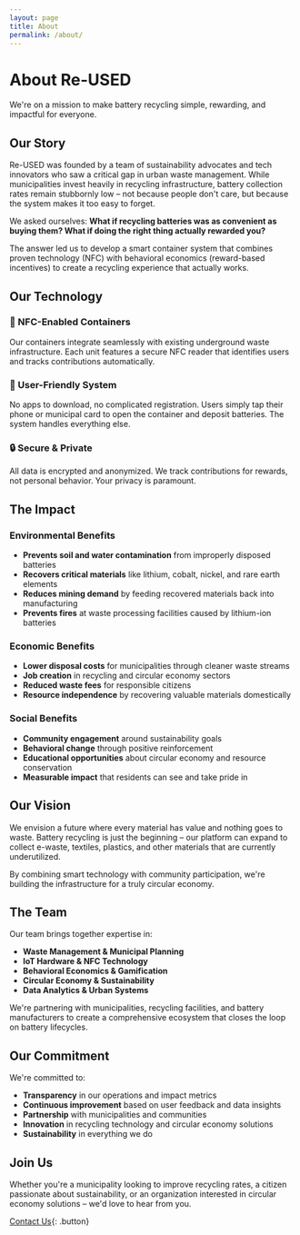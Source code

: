 ```yaml
---
layout: page
title: About
permalink: /about/
---
```


# About Re-USED

We're on a mission to make battery recycling simple, rewarding, and impactful for everyone.

## Our Story

Re-USED was founded by a team of sustainability advocates and tech innovators who saw a critical gap in urban waste management. While municipalities invest heavily in recycling infrastructure, battery collection rates remain stubbornly low – not because people don't care, but because the system makes it too easy to forget.

We asked ourselves: **What if recycling batteries was as convenient as buying them? What if doing the right thing actually rewarded you?**

The answer led us to develop a smart container system that combines proven technology (NFC) with behavioral economics (reward-based incentives) to create a recycling experience that actually works.

## Our Technology

<div class="feature-box">
<h3>🔌 NFC-Enabled Containers</h3>
<p>Our containers integrate seamlessly with existing underground waste infrastructure. Each unit features a secure NFC reader that identifies users and tracks contributions automatically.</p>
</div>

<div class="feature-box">
<h3>📱 User-Friendly System</h3>
<p>No apps to download, no complicated registration. Users simply tap their phone or municipal card to open the container and deposit batteries. The system handles everything else.</p>
</div>

<div class="feature-box">
<h3>🔒 Secure & Private</h3>
<p>All data is encrypted and anonymized. We track contributions for rewards, not personal behavior. Your privacy is paramount.</p>
</div>

## The Impact

### Environmental Benefits
- **Prevents soil and water contamination** from improperly disposed batteries
- **Recovers critical materials** like lithium, cobalt, nickel, and rare earth elements
- **Reduces mining demand** by feeding recovered materials back into manufacturing
- **Prevents fires** at waste processing facilities caused by lithium-ion batteries

### Economic Benefits
- **Lower disposal costs** for municipalities through cleaner waste streams
- **Job creation** in recycling and circular economy sectors
- **Reduced waste fees** for responsible citizens
- **Resource independence** by recovering valuable materials domestically

### Social Benefits
- **Community engagement** around sustainability goals
- **Behavioral change** through positive reinforcement
- **Educational opportunities** about circular economy and resource conservation
- **Measurable impact** that residents can see and take pride in

## Our Vision

We envision a future where every material has value and nothing goes to waste. Battery recycling is just the beginning – our platform can expand to collect e-waste, textiles, plastics, and other materials that are currently underutilized.

By combining smart technology with community participation, we're building the infrastructure for a truly circular economy.

## The Team

Our team brings together expertise in:
- **Waste Management & Municipal Planning**
- **IoT Hardware & NFC Technology**
- **Behavioral Economics & Gamification**
- **Circular Economy & Sustainability**
- **Data Analytics & Urban Systems**

We're partnering with municipalities, recycling facilities, and battery manufacturers to create a comprehensive ecosystem that closes the loop on battery lifecycles.

## Our Commitment

We're committed to:
- **Transparency** in our operations and impact metrics
- **Continuous improvement** based on user feedback and data insights
- **Partnership** with municipalities and communities
- **Innovation** in recycling technology and circular economy solutions
- **Sustainability** in everything we do

## Join Us

Whether you're a municipality looking to improve recycling rates, a citizen passionate about sustainability, or an organization interested in circular economy solutions – we'd love to hear from you.

[Contact Us](/Re-USED/contact/){: .button}
